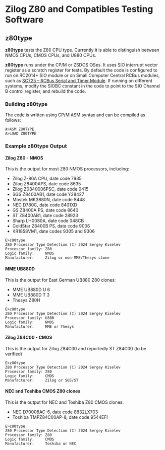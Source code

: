 # Zilog Z80 and Compatibles Testing Software

## z80type

**z80type** tests the Z80 CPU type. Currently it is able to distinguish between NMOS CPUs, CMOS CPUs, and U880 CPUs.

**z80type** runs under the CP/M or ZSDOS OSes. It uses SIO interrupt vector register as a scratch register for tests. By default the code is configured to run on RC2014* SIO module or on Small Computer Central RCBus modules, such as [SC725 – RCBus Serial and Timer Module](https://smallcomputercentral.com/sc725-rcbus-serial-and-timer-module/).
If running on different systems, modify the SIOBC constant in the code to point to the SIO Channel B control register, and rebuild the code.

### Building z80type

The code is written using CP/M ASM syntax and can be compiled as follows:

```
A>ASM Z80TYPE
A>LOAD Z80TYPE
```

### Example z80type Output

#### Zilog Z80 - NMOS

This is the output for most Z80 NMOS processors, including:
* Zilog Z-80A CPU, date code 7935
* Zilog Z8400APS, date code 8635
* Zilog Z0840006PSC, date code 0415
* SGS Z8400AB1, date code Y28427
* Mostek MK3880N, date code 8448
* NEC D780C, date code 8401XD
* GS Z8400A PS, date code 8640
* ST Z8400AB1, date code 28923
* Sharp LH0080A, date code 048CB
* GoldStar Z8400B PS, date code 9006
* KR1858VM1, date codes 9305 and 9306

```
E>z80type
Z80 Processor Type Detection (C) 2024 Sergey Kiselev
Processor family: Z80
Logic family:     NMOS
Manufacturer:     Zilog or non-MME/Thesys clone
```
#### MME UB880D

This is the output for East German UB880 Z80 clones:
* MME UB880D U 6
* MME UB880D T 3
* Thesys Z80H
```
E>z80type
Z80 Processor Type Detection (C) 2024 Sergey Kiselev
Processor family: U880
Logic family:     NMOS
Manufacturer:     MME or Thesys
```
#### Zilog Z84C00 - CMOS

This is the output for Zilog Z84C00 and reportedly ST Z84C00 (to be verified)
```
E>z80type
Z80 Processor Type Detection (C) 2024 Sergey Kiselev
Processor family: Z80
Logic family:     CMOS
Manufacturer:     Zilog or SGS/ST
```
#### NEC and Toshiba CMOS Z80 clones

This is the output for NEC and Toshiba Z80 CMOS clones:
* NEC D70008AC-6, date code 8832LX703
* Toshiba TMPZ84C00AP-8, date code 9544EFI
```
E>z80type
Z80 Processor Type Detection (C) 2024 Sergey Kiselev
Processor family: Z80
Logic family:     CMOS
Manufacturer:     Toshiba or NEC
```

